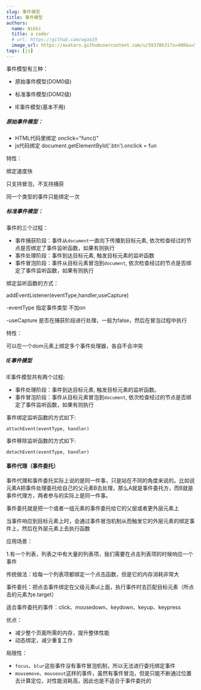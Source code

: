 ```yaml
---
slug: 事件模型
title: 事件模型
authors:
  name: Nikki
  title: a coder
  # url: https://github.com/wgao19
  image_url: https://avatars.githubusercontent.com/u/59378631?s=400&u=5c50f7a8cf81217122611fb72484a0288d90a739&v=4
tags: [js]
---
```


事件模型有三种：

- 原始事件模型(DOM0级)

- 标准事件模型(DOM2级)
- IE事件模型(基本不用)

##### 原始事件模型：

- HTML代码里绑定 onclick="func()"
- js代码绑定  document.getElementById('.btn').onclick = fun

特性：

绑定速度快

只支持冒泡，不支持捕获

同一个类型的事件只能绑定一次

##### 标准事件模型：

事件的三个过程：

- 事件捕获阶段：事件从`document`一直向下传播到目标元素, 依次检查经过的节点是否绑定了事件监听函数，如果有则执行
- 事件处理阶段：事件到达目标元素, 触发目标元素的监听函数
- 事件冒泡阶段：事件从目标元素冒泡到`document`, 依次检查经过的节点是否绑定了事件监听函数，如果有则执行

绑定监听函数的方式：

addEventListener(eventType,handler,useCapture)

-eventType 指定事件类型 不加on

-useCapture 是否在捕获阶段进行处理，一般为false，然后在冒泡过程中执行

特性：

可以在一个dom元素上绑定多个事件处理器，各自不会冲突

##### IE事件模型

IE事件模型共有两个过程:

- 事件处理阶段：事件到达目标元素, 触发目标元素的监听函数。
- 事件冒泡阶段：事件从目标元素冒泡到`document`, 依次检查经过的节点是否绑定了事件监听函数，如果有则执行

事件绑定监听函数的方式如下:

```text
attachEvent(eventType, handler)
```

事件移除监听函数的方式如下:

```text
detachEvent(eventType, handler)
```

#### 事件代理（事件委托）

事件代理和事件委托实际上说的是同一件事，只是站在不同的角度来说的。比如说元素A把事件处理委托给自己的父元素B去处理，那么A就是事件委托方，而B就是事件代理方，两者参与的实际上是同一件事。

事件委托就是把一个或者一组元素的事件委托给它的父层或者更外层元素上

当事件响应到目标元素上时，会通过事件冒泡机制从而触发它的外层元素的绑定事件上，然后在外层元素上去执行函数

应用场景：

1.有一个列表，列表之中有大量的列表项，我们需要在点击列表项的时候响应一个事件

传统做法：给每一个列表项都绑定一个点击函数，但是它的内存消耗非常大

事件委托：把点击事件绑定在父级元素ul上面，执行事件时去匹配目标元素（所点击的元素为e.target）

适合事件委托的事件：click、mousedown、keydown、keyup、keypress

优点：

- 减少整个页面所需的内存，提升整体性能
- 动态绑定，减少重复工作

局限性：

- `focus`、`blur`这些事件没有事件冒泡机制，所以无法进行委托绑定事件
- `mousemove`、`mouseout`这样的事件，虽然有事件冒泡，但是只能不断通过位置去计算定位，对性能消耗高，因此也是不适合于事件委托的